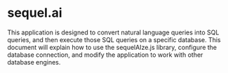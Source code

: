 # sequel.ai
 This application is designed to convert natural language queries into SQL queries, and then execute those SQL queries on a specific database. This document will explain how to use the sequelAIze.js library, configure the database connection, and modify the application to work with other database engines.

